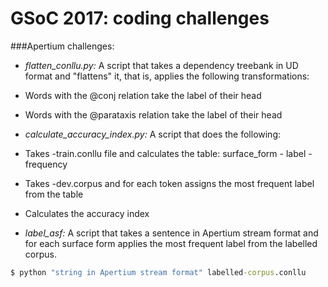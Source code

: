 GSoC 2017: coding challenges
=====================

###Apertium challenges:

* _flatten_conllu.py:_ A script that takes a dependency treebank in UD format and "flattens" it, that is, applies the following transformations:
 * Words with the @conj relation take the label of their head
 * Words with the @parataxis relation take the label of their head

* _calculate_accuracy_index.py:_ A script that does the following:
 * Takes -train.conllu file and calculates the table: surface_form - label - frequency
 * Takes -dev.corpus and for each token assigns the most frequent label from the table
 * Calculates the accuracy index

* _label_asf:_ A script that takes a sentence in Apertium stream format and for each surface form applies the most frequent label from the labelled corpus.
```cmd
$ python "string in Apertium stream format" labelled-corpus.conllu
```
